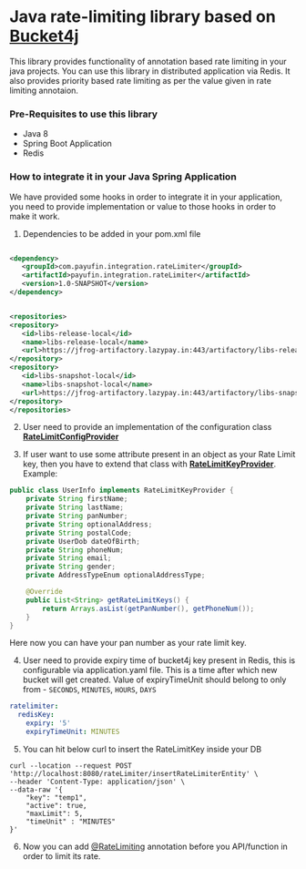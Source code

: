# Java rate-limiting library based on [Bucket4j](https://github.com/bucket4j/bucket4j)

This library provides functionality of annotation based rate limiting in your java projects.
You can use this library in distributed application via Redis. It also provides priority based
rate limiting as per the value given in rate limiting annotaion.

### Pre-Requisites to use this library
- Java 8
- Spring Boot Application
- Redis

### How to integrate it in your Java Spring Application

We have provided some hooks in order to integrate it in your application, you need to provide implementation or value to those hooks in order to make it work.

1. Dependencies to be added in your pom.xml file

```xml

<dependency>
   <groupId>com.payufin.integration.rateLimiter</groupId>
   <artifactId>payufin.integration.rateLimiter</artifactId>
   <version>1.0-SNAPSHOT</version>
</dependency>


<repositories>
<repository>
   <id>libs-release-local</id>
   <name>libs-release-local</name>
   <url>https://jfrog-artifactory.lazypay.in:443/artifactory/libs-release-local/</url>
</repository>
<repository>
   <id>libs-snapshot-local</id>
   <name>libs-snapshot-local</name>
   <url>https://jfrog-artifactory.lazypay.in:443/artifactory/libs-snapshot-local/</url>
</repository>
</repositories>
``` 

2. User need to provide an implementation of the configuration class [**RateLimitConfigProvider**](src/main/java/com/payufin/configs/RateLimitConfigProvider.java)

3. If user want to use some attribute present in an object as your Rate Limit key, then you have to extend that class with [**RateLimitKeyProvider**](src/main/java/com/payufin/models/RateLimitKeyProvider.java).
Example:
```java
public class UserInfo implements RateLimitKeyProvider {
    private String firstName;
    private String lastName;
    private String panNumber;
    private String optionalAddress;
    private String postalCode;
    private UserDob dateOfBirth;
    private String phoneNum;
    private String email;
    private String gender;
    private AddressTypeEnum optionalAddressType;

    @Override
    public List<String> getRateLimitKeys() {
        return Arrays.asList(getPanNumber(), getPhoneNum());
    }
}

```
Here now you can have your pan number as your rate limit key.

4. User need to provide expiry time of bucket4j key present in Redis, this is configurable via application.yaml file. This is a time after which new bucket will get created.
Value of expiryTimeUnit should belong to only from - `SECONDS`, `MINUTES`, `HOURS`, `DAYS`
```yaml
ratelimiter:
  redisKey:
    expiry: '5'
    expiryTimeUnit: MINUTES
```

5. You can hit below curl to insert the RateLimitKey inside your DB
```
curl --location --request POST 'http://localhost:8080/rateLimiter/insertRateLimiterEntity' \
--header 'Content-Type: application/json' \
--data-raw '{
    "key": "temp1",
    "active": true,
    "maxLimit": 5,
    "timeUnit" : "MINUTES"
}'
```

6. Now you can add [@RateLimiting](src/main/java/com/payufin/annotations/RateLimiting.java) annotation before you API/function in order to limit its rate.

